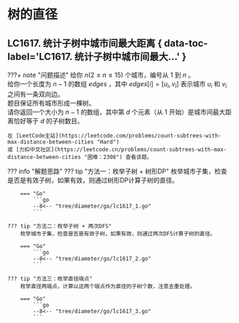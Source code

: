 # 树的直径

## LC1617. 统计子树中城市间最大距离 { data-toc-label='LC1617. 统计子树中城市间最大...' }

???+ note "问题描述"
    给你 $n(2≤n≤15)$ 个城市，编号从 $1$ 到 $n$ 。<br>
    给你一个长度为 $n-1$ 的数组 $edges$ ，其中 $edges[i]=[u_i,v_i]$ 表示城市 $u_i$ 和 $v_i$ 之间有一条双向边。<br>
    题目保证所有城市形成一棵树。<br>
    请你返回一个大小为 $n-1$ 的数组，其中第 $d$ 个元素（从 $1$ 开始）是城市间最大距离恰好等于 $d$ 的子树数目。

    在 [LeetCode主站](https://leetcode.com/problems/count-subtrees-with-max-distance-between-cities "Hard")
    或 [力扣中文社区](https://leetcode.cn/problems/count-subtrees-with-max-distance-between-cities "困难：2308") 查看该题。

??? info "解题思路"
    ??? tip "方法一：枚举子树 + 树形DP"
        枚举城市子集，检查是否是有效子树，如果有效，则通过树形DP计算子树的直径。

        === "Go"
            ```go
            --8<-- "tree/diameter/go/lc1617_1.go"
            ```

    ??? tip "方法二：枚举子树 + 两次DFS"
        枚举城市子集，检查是否是有效子树，如果有效，则通过两次DFS计算子树的直径。

        === "Go"
            ```go
            --8<-- "tree/diameter/go/lc1617_2.go"
            ```

    ??? tip "方法三：枚举直径端点"
        枚举直径两端点，计算以这两个端点作为直径的子树个数，注意去重处理。

        === "Go"
            ```go
            --8<-- "tree/diameter/go/lc1617_3.go"
            ```
